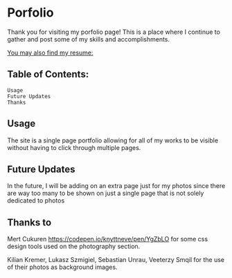 # Porfolio
Thank you for visiting my porfolio page! This is a place where I continue to gather and post some of my skills and accomplishments.

[You may also find my resume:](https://docs.google.com/document/d/1LKi49g8pl9S7DhcJ_kRN7VdZnrS_648mi2wNJ2usF2w/edit?usp=sharing "Andre Entrekin's CV")

## Table of Contents:
    Usage
    Future Updates
    Thanks

## Usage
The site is a single page portfolio allowing for all of my works to be visible without having to click through multiple pages.

## Future Updates
In the future, I will be adding on an extra page just for my photos since there are way too many to be shown on just a single page that is not solely dedicated to photos

## Thanks to
Mert Cukuren https://codepen.io/knyttneve/pen/YgZbLO for some css design tools used on the photography section.

Kilian Kremer, Lukasz Szmigiel, Sebastian Unrau, Veeterzy Smqil for the use of their photos as background images.